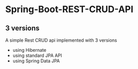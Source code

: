 # Spring-Boot-REST-CRUD-API
## 3 versions

A simple Rest CRUD api implemented with 3 versions
- using Hibernate
- using standard JPA API
- using Spring Data JPA
